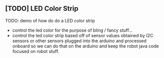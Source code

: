 ## [TODO] LED Color Strip

TODO: demo of how do do a LED color strip 
* control the led color for the purpose of bling / fancy stuff... 
* control the led color strip based off of sensor values obtained by I2C sensors or other sensors plugged into the arduino and processed onboard so we can do that on the arduino and keep the robot java code focused on robot stuff.
